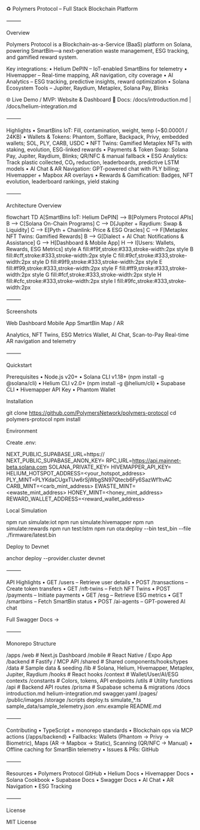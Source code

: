 
♻️ Polymers Protocol – Full Stack Blockchain Platform


⸻

Overview

Polymers Protocol is a Blockchain-as-a-Service (BaaS) platform on Solana, powering SmartBin—a next-generation waste management, ESG tracking, and gamified reward system.

Key integrations:
	•	Helium DePIN – IoT-enabled SmartBins for telemetry
	•	Hivemapper – Real-time mapping, AR navigation, city coverage
	•	AI Analytics – ESG tracking, predictive insights, reward optimization
	•	Solana Ecosystem Tools – Jupiter, Raydium, Metaplex, Solana Pay, Blinks

🌐 Live Demo / MVP: Website & Dashboard
📖 Docs: /docs/introduction.md | /docs/helium-integration.md

⸻

Highlights
	•	SmartBins IoT: Fill, contamination, weight, temp (~$0.00001 / 24KB)
	•	Wallets & Tokens: Phantom, Solflare, Backpack, Privy, embedded wallets; SOL, PLY, CARB, USDC
	•	NFT Twins: Gamified Metaplex NFTs with staking, evolution, ESG-linked rewards
	•	Payments & Token Swap: Solana Pay, Jupiter, Raydium, Blinks; QR/NFC & manual fallback
	•	ESG Analytics: Track plastic collected, CO₂ reduction, leaderboards, predictive LSTM models
	•	AI Chat & AR Navigation: GPT-powered chat with PLY billing; Hivemapper + Mapbox AR overlays
	•	Rewards & Gamification: Badges, NFT evolution, leaderboard rankings, yield staking

⸻

Architecture Overview

flowchart TD
    A[SmartBins IoT: Helium DePIN] --> B[Polymers Protocol APIs]
    B --> C[Solana On-Chain Programs]
    C --> D[Jupiter + Raydium: Swap & Liquidity]
    C --> E[Pyth + Chainlink: Price & ESG Oracles]
    C --> F[Metaplex NFT Twins: Gamified Rewards]
    B --> G[Dialect + AI Chat: Notifications & Assistance]
    G --> H[Dashboard & Mobile App]
    H --> I[Users: Wallets, Rewards, ESG Metrics]
    style A fill:#f9f,stroke:#333,stroke-width:2px
    style B fill:#cff,stroke:#333,stroke-width:2px
    style C fill:#9cf,stroke:#333,stroke-width:2px
    style D fill:#9f9,stroke:#333,stroke-width:2px
    style E fill:#f99,stroke:#333,stroke-width:2px
    style F fill:#ff9,stroke:#333,stroke-width:2px
    style G fill:#fcf,stroke:#333,stroke-width:2px
    style H fill:#cfc,stroke:#333,stroke-width:2px
    style I fill:#9fc,stroke:#333,stroke-width:2px


⸻

Screenshots

Web Dashboard	Mobile App	SmartBin Map / AR
		
Analytics, NFT Twins, ESG Metrics	Wallet, AI Chat, Scan-to-Pay	Real-time AR navigation and telemetry


⸻

Quickstart

Prerequisites
	•	Node.js v20+
	•	Solana CLI v1.18+ (npm install -g @solana/cli)
	•	Helium CLI v2.0+ (npm install -g @helium/cli)
	•	Supabase CLI
	•	Hivemapper API Key
	•	Phantom Wallet

Installation

git clone https://github.com/PolymersNetwork/polymers-protocol
cd polymers-protocol
npm install

Environment

Create .env:

NEXT_PUBLIC_SUPABASE_URL=https://<your-supabase-url>
NEXT_PUBLIC_SUPABASE_ANON_KEY=<your-anon-key>
RPC_URL=https://api.mainnet-beta.solana.com
SOLANA_PRIVATE_KEY=<base58-private-key>
HIVEMAPPER_API_KEY=<your-hivemapper-api-key>
HELIUM_HOTSPOT_ADDRESS=<your_hotspot_address>
PLY_MINT=PLYKdaCUgxTUw6rSjWbgSN97Qtecb6Fy6SazWf1tvAC
CARB_MINT=<carb_mint_address>
EWASTE_MINT=<ewaste_mint_address>
HONEY_MINT=<honey_mint_address>
REWARD_WALLET_ADDRESS=<reward_wallet_address>

Local Simulation

npm run simulate:iot
npm run simulate:hivemapper
npm run simulate:rewards
npm run test:lstm
npm run ota:deploy --bin test_bin --file ./firmware/latest.bin

Deploy to Devnet

anchor deploy --provider.cluster devnet


⸻

API Highlights
	•	GET /users – Retrieve user details
	•	POST /transactions – Create token transfers
	•	GET /nft-twins – Fetch NFT Twins
	•	POST /payments – Initiate payments
	•	GET /esg – Retrieve ESG metrics
	•	GET /smartbins – Fetch SmartBin status
	•	POST /ai-agents – GPT-powered AI chat

Full Swagger Docs →

⸻

Monorepo Structure

/apps
  /web          # Next.js Dashboard
  /mobile       # React Native / Expo App
  /backend      # Fastify / MCP API
  /shared       # Shared components/hooks/types
/data           # Sample data & seeding
/lib            # Solana, Helium, Hivemapper, Metaplex, Jupiter, Raydium
/hooks          # React hooks
/context        # Wallet/User/AI/ESG contexts
/constants      # Colors, tokens, API endpoints
/utils          # Utility functions
/api            # Backend API routes
/prisma         # Supabase schema & migrations
/docs
  introduction.md
  helium-integration.md
  swagger.yaml
/pages/
/public/images
/storage
/scripts
  deploy.ts
  simulate_*.ts
  sample_data/sample_telemetry.json
.env.example
README.md


⸻

Contributing
	•	TypeScript + monorepo standards
	•	Blockchain ops via MCP actions (/apps/backend)
	•	Fallbacks: Wallets (Phantom → Privy → Biometric), Maps (AR → Mapbox → Static), Scanning (QR/NFC → Manual)
	•	Offline caching for SmartBin telemetry
	•	Issues & PRs: GitHub

⸻

Resources
	•	Polymers Protocol GitHub
	•	Helium Docs
	•	Hivemapper Docs
	•	Solana Cookbook
	•	Supabase Docs
	•	Swagger Docs
	•	AI Chat
	•	AR Navigation
	•	ESG Tracking

⸻

License

MIT License
